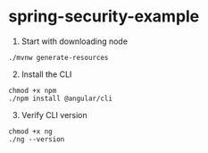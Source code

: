 # spring-security-example

1. Start with downloading node
```shell
./mvnw generate-resources
```

2. Install the CLI
```shell
chmod +x npm
./npm install @angular/cli
```

3. Verify CLI version
```shell
chmod +x ng
./ng --version
```
